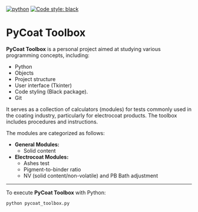 [![python](https://img.shields.io/badge/Python-3.11-3776AB.svg?style=flat&logo=python&logoColor=white)](https://www.python.org)
[![Code style: black](https://img.shields.io/badge/code%20style-black-000000.svg)](https://github.com/psf/black)

# PyCoat Toolbox

**PyCoat Toolbox** is a personal project aimed at studying various programming concepts, including:

- Python
- Objects
- Project structure
- User interface (Tkinter)
- Code styling (Black package).
- Git

It serves as a collection of calculators (modules) for tests commonly used in the coating industry, particularly for electrocoat products. The toolbox includes procedures and instructions.

The modules are categorized as follows:

- **General Modules:**
  - Solid content
- **Electrocoat Modules:**
  - Ashes test
  - Pigment-to-binder ratio
  - NV (solid content/non-volatile) and PB Bath adjustment

___

To execute **PyCoat Toolbox** with Python:

```
python pycoat_toolbox.py
```
